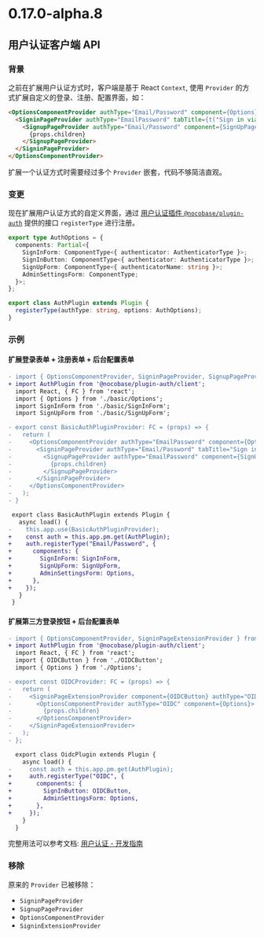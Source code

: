 # 0.17.0-alpha.8

## 用户认证客户端 API

### 背景

之前在扩展用户认证方式时，客户端是基于 React `Context`, 使用 `Provider` 的方式扩展自定义的登录、注册、配置界面，如：

```html
<OptionsComponentProvider authType="Email/Password" component={Options}>
  <SigninPageProvider authType="EmailPassword" tabTitle={t('Sign in via password')} component={SignInPage}>
    <SignupPageProvider authType="Email/Password" component={SignUpPage}>
      {props.children}
    </SignupPageProvider>
  </SigninPageProvider>
</OptionsComponentProvider>
```

扩展一个认证方式时需要经过多个 `Provider` 嵌套，代码不够简洁直观。

### 变更

现在扩展用户认证方式的自定义界面，通过 [用户认证插件 `@nocobase/plugin-auth`](../plugins/auth/index.md) 提供的接口 `registerType` 进行注册。

```ts
export type AuthOptions = {
  components: Partial<{
    SignInForm: ComponentType<{ authenticator: AuthenticatorType }>;
    SignInButton: ComponentType<{ authenticator: AuthenticatorType }>;
    SignUpForm: ComponentType<{ authenticatorName: string }>;
    AdminSettingsForm: ComponentType;
  }>;
};

export class AuthPlugin extends Plugin {
  registerType(authType: string, options: AuthOptions);
}
```

### 示例

#### 扩展登录表单 + 注册表单 + 后台配置表单

```diff
- import { OptionsComponentProvider, SigninPageProvider, SignupPageProvider } from '@nocobase/client';
+ import AuthPlugin from '@nocobase/plugin-auth/client';
  import React, { FC } from 'react';
  import { Options } from './basic/Options';
  import SignInForm from './basic/SignInForm';
  import SignUpForm from './basic/SignUpForm';

- export const BasicAuthPluginProvider: FC = (props) => {
-   return (
-     <OptionsComponentProvider authType="EmailPassword" component={Options}>
-       <SigninPageProvider authType="Email/Password" tabTitle="Sign in via password" component={SignInForm}>
-         <SignupPageProvider authType="EmailPassword" component={SignUpForm}>
-           {props.children}
-         </SignupPageProvider>
-       </SigninPageProvider>
-     </OptionsComponentProvider>
-   );
- }

 export class BasicAuthPlugin extends Plugin {
   async load() {
-    this.app.use(BasicAuthPluginProvider);
+    const auth = this.app.pm.get(AuthPlugin);
+    auth.registerType("Email/Password", {
+      components: {
+        SignInForm: SignInForm,
+        SignUpForm: SignUpForm,
+        AdminSettingsForm: Options,
+      },
+    });
   }
 }
```

#### 扩展第三方登录按钮 + 后台配置表单

```diff
- import { OptionsComponentProvider, SigninPageExtensionProvider } from '@nocobase/client';
+ import AuthPlugin from '@nocobase/plugin-auth/client';
  import React, { FC } from 'react';
  import { OIDCButton } from './OIDCButton';
  import { Options } from './Options';

- export const OIDCProvider: FC = (props) => {
-   return (
-     <SigninPageExtensionProvider component={OIDCButton} authType="OIDC">
-       <OptionsComponentProvider authType="OIDC" component={Options}>
-         {props.children}
-       </OptionsComponentProvider>
-     </SigninPageExtensionProvider>
-   );
- };

  export class OidcPlugin extends Plugin {
    async load() {
-     const auth = this.app.pm.get(AuthPlugin);
+     auth.registerType("OIDC", {
+       components: {
+         SignInButton: OIDCButton,
+         AdminSettingsForm: Options,
+       },
+     });
    }
  }
```

完整用法可以参考文档: [用户认证 - 开发指南](../plugins/auth/dev/guide.md)

### 移除

原来的 `Provider` 已被移除：

- `SigninPageProvider`
- `SignupPageProvider`
- `OptionsComponentProvider`
- `SigninExtensionProvider`
